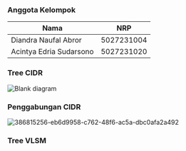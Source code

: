 ### Anggota Kelompok
| Nama | NRP |
| ---- | --- |
| Diandra Naufal Abror | 5027231004 |
| Acintya Edria Sudarsono | 5027231020 |

### Tree CIDR
![Blank diagram](https://github.com/user-attachments/assets/9ef6f36e-46b9-45c2-9625-3fccadff2170)
### Penggabungan CIDR
![386815256-eb6d9958-c762-48f6-ac5a-dbc0afa2a492](https://github.com/user-attachments/assets/443a7a68-aa23-4c97-969f-d74159983a05)

### Tree VLSM
